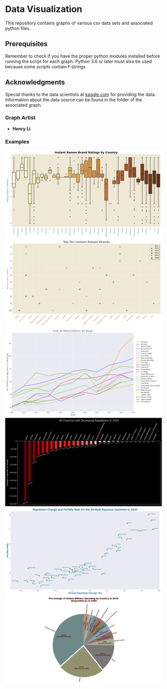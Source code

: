 # Data Visualization

This repository contains graphs of various csv data sets and associated python files. 

## Prerequisites

Remember to check if you have the proper python modules installed before running the script for each graph.  Python 3.6 or later must also be used because some scripts contain f-strings. 

## Acknowledgments
Special thanks to the data scientists at [kaggle.com](https://www.kaggle.com/) for providing the data.  Information about the data source can be found in the folder of the associated graph.

### Graph Artist
* **Henry Li**

### Examples
![graph](Ramen_Ratings/Instant_Ramen_Brand_Ratings_by_Country_graph.png)
![graph](Ramen_Ratings/Top_Ten_Instant_Ramen_Brands_graph.png)
![graph](Billionaires/Top_10_Wealthiest_by_Year_graph.png)
![graph](Population_2020/All_Countries_with_Decreasing_Populations_in_2020_graph.png)
![graph](Population_2020/Population_Change_and_Fertility_Rate_graph.png)
![graph](Military_Spending/Percentage_of_Global_Military_Spending_by_Country_graph.png)
